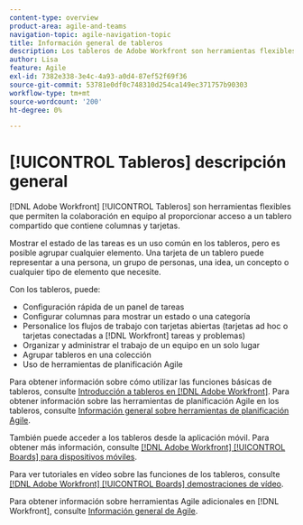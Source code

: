 ```yaml
---
content-type: overview
product-area: agile-and-teams
navigation-topic: agile-navigation-topic
title: Información general de tableros
description: Los tableros de Adobe Workfront son herramientas flexibles que permiten la colaboración en equipo al proporcionar acceso a un tablero compartido que contiene columnas y tarjetas.
author: Lisa
feature: Agile
exl-id: 7382e338-3e4c-4a93-a0d4-87ef52f69f36
source-git-commit: 53781e0df0c748310d254ca149ec371757b90303
workflow-type: tm+mt
source-wordcount: '200'
ht-degree: 0%

---
```


# [!UICONTROL Tableros] descripción general

[!DNL Adobe Workfront] [!UICONTROL Tableros] son herramientas flexibles que permiten la colaboración en equipo al proporcionar acceso a un tablero compartido que contiene columnas y tarjetas.

Mostrar el estado de las tareas es un uso común en los tableros, pero es posible agrupar cualquier elemento. Una tarjeta de un tablero puede representar a una persona, un grupo de personas, una idea, un concepto o cualquier tipo de elemento que necesite.

Con los tableros, puede:

* Configuración rápida de un panel de tareas
* Configurar columnas para mostrar un estado o una categoría
* Personalice los flujos de trabajo con tarjetas abiertas (tarjetas ad hoc o tarjetas conectadas a [!DNL Workfront] tareas y problemas)
* Organizar y administrar el trabajo de un equipo en un solo lugar
* Agrupar tableros en una colección
* Uso de herramientas de planificación Agile

Para obtener información sobre cómo utilizar las funciones básicas de tableros, consulte [Introducción a tableros en [!DNL Adobe Workfront]](../agile/get-started-with-boards/get-started-with-boards.md). Para obtener información sobre las herramientas de planificación Agile en los tableros, consulte [Información general sobre herramientas de planificación Agile](/help/quicksilver/agile/use-boards-agile-planning-tools/agile-planning-tools-overview.md).

También puede acceder a los tableros desde la aplicación móvil. Para obtener más información, consulte [[!DNL Adobe Workfront] [!UICONTROL Boards] para dispositivos móviles](/help/quicksilver/workfront-basics/mobile-apps/using-the-workfront-mobile-app/mobile-boards.md).

Para ver tutoriales en vídeo sobre las funciones de los tableros, consulte [[!DNL Adobe Workfront] [!UICONTROL Boards] demostraciones de vídeo](/help/quicksilver/agile/get-started-with-boards/boards-video-demonstrations.md).

Para obtener información sobre herramientas Agile adicionales en [!DNL Workfront], consulte [Información general de Agile](../agile/agile-overview.md).
